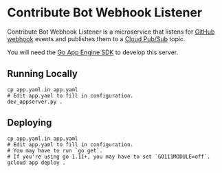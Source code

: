 # Contribute Bot Webhook Listener

Contribute Bot Webhook Listener is a microservice that listens for
[GitHub webhook][] events and publishes them to a [Cloud Pub/Sub][] topic.

You will need the [Go App Engine SDK][] to develop this server.

[Cloud Pub/Sub]: https://cloud.google.com/pubsub/docs/publisher
[GitHub webhook]: https://developer.github.com/webhooks/
[Go App Engine SDK]: https://cloud.google.com/appengine/docs/standard/go/download

## Running Locally

```shell
cp app.yaml.in app.yaml
# Edit app.yaml to fill in configuration.
dev_appserver.py .
```


## Deploying

```shell
cp app.yaml.in app.yaml
# Edit app.yaml to fill in configuration.
# You may have to run `go get`.
# If you're using go 1.11+, you may have to set `GO111MODULE=off`.
gcloud app deploy .
```

